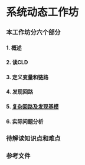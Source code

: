 # 系统动态工作坊



### 本工作坊分六个部分

#### 1. 概述

#### 2. 读CLD

#### 3. 定义变量和链路

#### 4. 发现回路

#### 5. [复杂回路及发现基模](docs/multiple_loop.md "复杂回路")

#### 6. 实际问题分析


### 待解读知识点和难点
### 参考文件

